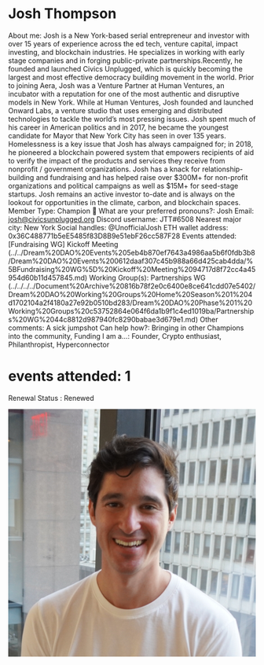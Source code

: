 # Josh Thompson

About me: Josh is a New York-based serial entrepreneur and investor with over 15 years of experience across the ed tech, venture capital, impact investing, and blockchain industries. He specializes in working with early stage companies and in forging public-private partnerships.Recently, he founded and launched Civics Unplugged, which is quickly becoming the largest and most effective democracy building movement in the world. Prior to joining Aera, Josh was a Venture Partner at Human Ventures, an incubator with a reputation for one of the most authentic and disruptive models in New York.
While at Human Ventures, Josh founded and launched Onward Labs, a venture studio that uses emerging and distributed technologies to tackle the world’s most pressing issues.
Josh spent much of his career in American politics and in 2017, he became the youngest candidate for Mayor that New York City has seen in over 135 years. Homelessness is a key issue that Josh has always campaigned for; in 2018, he pioneered a blockchain powered system that empowers recipients of aid to verify the impact of the products and services they receive from nonprofit / government organizations.
Josh has a knack for relationship-building and fundraising and has helped raise over $300M+ for non-profit organizations and political campaigns as well as $15M+ for seed-stage startups. Josh remains an active investor to-date and is always on the lookout for opportunities in the climate, carbon, and blockchain spaces.
Member Type: Champion 🙌
What are your preferred pronouns?: Josh
Email: josh@civicsunplugged.org
Discord username: JTT#6508
Nearest major city: New York
Social handles: @UnofficialJosh
ETH wallet address: 0x36C488771b5eE5485f83D8B9e51ebF26cc587F28
Events attended: [Fundraising WG] Kickoff Meeting (../../Dream%20DAO%20Events%205eb4b870ef7643a4986aa5b6f0fdb3b8/Dream%20DAO%20Events%200612daaf307c45b988a66d425cab4dda/%5BFundraising%20WG%5D%20Kickoff%20Meeting%2094717d8f72cc4a45954d60b11d457845.md)
Working Group(s): Partnerships WG (../../../../Document%20Archive%20816b78f2e0c6400e8ce641cdd07e5402/Dream%20DAO%20Working%20Groups%20Home%20Season%201%204d1702104a2f4180a27e92b0510bd283/Dream%20DAO%20Phase%201%20Working%20Groups%20c53752864e064f6da1b9f1c4ed1019ba/Partnerships%20WG%2044c8812d987940fc8290babae3d679e1.md)
Other comments: A sick jumpshot
Can help how?: Bringing in other Champions into the community, Funding
I am a...: Founder, Crypto enthusiast, Philanthropist, Hyperconnector
# events attended: 1
Renewal Status : Renewed

![Untitled](../../Dream%20DAO%20Voting%20Member%20List%201790792012994a419257db8f8a7807ff/%5BS2%5D%20Dream%20DAO%20Founding%20Voting%20Member%20List%202c05a57dde504a87a8ced236cce0b149/Josh%20Thompson%20389cfae44d6b4abf80409b11d963334b/Untitled.jpeg)